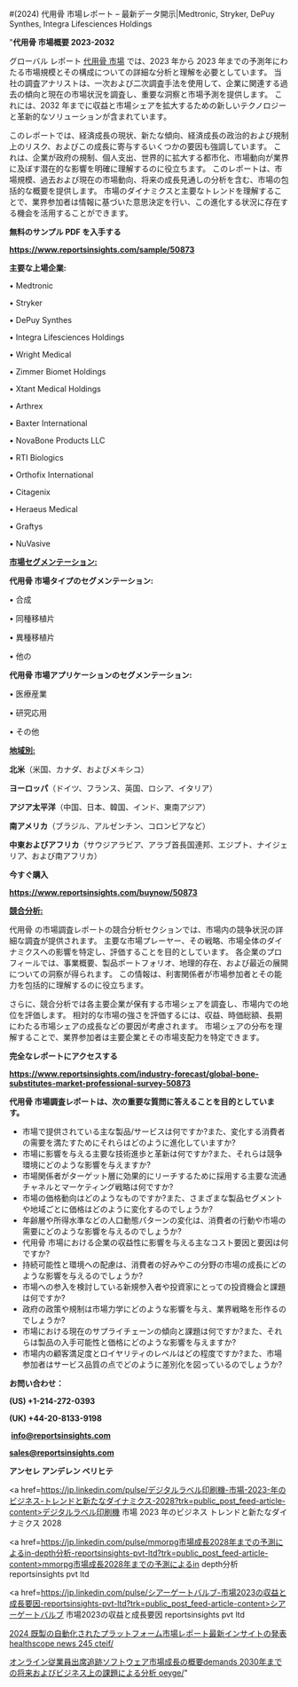 #(2024) 代用骨 市場レポート – 最新データ開示|Medtronic, Stryker, DePuy Synthes, Integra Lifesciences Holdings

"<strong>代用骨 市場概要 2023-2032</strong>

グローバル レポート <a href=https://www.reportsinsights.com/sample/50873>代用骨 市場</a> では、2023 年から 2023 年までの予測年にわたる市場規模とその構成についての詳細な分析と理解を必要としています。 当社の調査アナリストは、一次および二次調査手法を使用して、企業に関連する過去の傾向と現在の市場状況を調査し、重要な洞察と市場予測を提供します。 これには、2032 年までに収益と市場シェアを拡大​​するための新しいテクノロジーと革新的なソリューションが含まれています。

このレポートでは、経済成長の現状、新たな傾向、経済成長の政治的および規制上のリスク、およびこの成長に寄与するいくつかの要因も強調しています。 これは、企業が政府の規制、個人支出、世界的に拡大する都市化、市場動向が業界に及ぼす潜在的な影響を明確に理解するのに役立ちます。 このレポートは、市場規模、過去および現在の市場動向、将来の成長見通しの分析を含む、市場の包括的な概要を提供します。 市場のダイナミクスと主要なトレンドを理解することで、業界参加者は情報に基づいた意思決定を行い、この進化する状況に存在する機会を活用することができます。

<strong><b>無料のサンプル PDF を入手する</b></strong>

<a href=https://www.reportsinsights.com/sample/50873><strong><u>https://www.reportsinsights.com/sample/50873</u></strong></a>

<strong>主要な上場企業:</strong>

• Medtronic

• Stryker

• DePuy Synthes

• Integra Lifesciences Holdings

• Wright Medical

• Zimmer Biomet Holdings

• Xtant Medical Holdings

• Arthrex

• Baxter International

• NovaBone Products LLC

• RTI Biologics

• Orthofix International

• Citagenix

• Heraeus Medical

• Graftys

• NuVasive

<strong><u>市場セグメンテーション</u></strong><strong><u>:</u></strong>

<strong>代用骨 市場タイプのセグメンテーション:</strong>

• 合成

• 同種移植片

• 異種移植片

• 他の

<strong>代用骨 市場アプリケーションのセグメンテーション:</strong>

• 医療産業

• 研究応用

• その他

<strong><u>地域別</u></strong><strong><u>:</u></strong>

<strong>北米</strong>（米国、カナダ、およびメキシコ）

<strong>ヨーロッパ</strong>（ドイツ、フランス、英国、ロシア、イタリア）

<strong>アジア太平洋</strong>（中国、日本、韓国、インド、東南アジア）

<strong>南アメリカ</strong>（ブラジル、アルゼンチン、コロンビアなど）

<strong>中東およびアフリカ</strong>（サウジアラビア、アラブ首長国連邦、エジプト、ナイジェリア、および南アフリカ）

<strong>今すぐ購入</strong>

<a href=https://www.reportsinsights.com/buynow/50873><strong><u>https://www.reportsinsights.com/buynow/50873</u></strong></a>

<strong><u>競合分析:</u></strong>

代用骨 の市場調査レポートの競合分析セクションでは、市場内の競争状況の詳細な調査が提供されます。 主要な市場プレーヤー、その戦略、市場全体のダイナミクスへの影響を特定し、評価することを目的としています。 各企業のプロフィールでは、事業概要、製品ポートフォリオ、地理的存在、および最近の展開についての洞察が得られます。 この情報は、利害関係者が市場参加者とその能力を包括的に理解するのに役立ちます。

さらに、競合分析では各主要企業が保有する市場シェアを調査し、市場内での地位を評価します。 相対的な市場の強さを評価するには、収益、時価総額、長期にわたる市場シェアの成長などの要因が考慮されます。 市場シェアの分布を理解することで、業界参加者は主要企業とその市場支配力を特定できます。

<strong>完全なレポートにアクセスする</strong>

<a href=https://www.reportsinsights.com/industry-forecast/global-bone-substitutes-market-professional-survey-50873><strong><u><b>https://www.reportsinsights.com/industry-forecast/global-bone-substitutes-market-professional-survey-50873</b></u></strong></a>

<strong><b>代用骨 市場調査レポートは、次の重要な質問に答えることを目的としています。</b></strong>
<ul>
  <li>市場で提供されている主な製品/サービスは何ですか?また、変化する消費者の需要を満たすためにそれらはどのように進化していますか?</li>
  <li>市場に影響を与える主要な技術進歩と革新は何ですか?また、それらは競争環境にどのような影響を与えますか?</li>
  <li>市場関係者がターゲット層に効果的にリーチするために採用する主要な流通チャネルとマーケティング戦略は何ですか?</li>
  <li>市場の価格動向はどのようなものですか?また、さまざまな製品セグメントや地域ごとに価格はどのように変化するのでしょうか?</li>
  <li>年齢層や所得水準などの人口動態パターンの変化は、消費者の行動や市場の需要にどのような影響を与えるのでしょうか?</li>
  <li>代用骨 市場における企業の収益性に影響を与える主なコスト要因と要因は何ですか?</li>
  <li>持続可能性と環境への配慮は、消費者の好みやこの分野の市場の成長にどのような影響を与えるのでしょうか?</li>
  <li>市場への参入を検討している新規参入者や投資家にとっての投資機会と課題は何ですか?</li>
  <li>政府の政策や規制は市場力学にどのような影響を与え、業界戦略を形作るのでしょうか?</li>
  <li>市場における現在のサプライチェーンの傾向と課題は何ですか?また、それらは製品の入手可能性と価格にどのような影響を与えますか?</li>
  <li>市場内の顧客満足度とロイヤリティのレベルはどの程度ですか?また、市場参加者はサービス品質の点でどのように差別化を図っているのでしょうか?</li>
</ul>
<strong>お問い合わせ：</strong>

<strong>(US) +1-214-272-0393</strong>

<strong>(UK) +44-20-8133-9198</strong>

<strong> </strong><a href=info@reportsinsights.com><strong><u>info@reportsinsights.com</u></strong></a>

<a href=sales@reportsinsights.com><strong><u>sales@reportsinsights.com</u></strong></a>

<strong>アンセレ アンデレン ベリヒテ</strong>

<a href=https://jp.linkedin.com/pulse/デジタルラベル印刷機-市場-2023-年のビジネス-トレンドと新たなダイナミクス-2028?trk=public_post_feed-article-content>デジタルラベル印刷機 市場 2023 年のビジネス トレンドと新たなダイナミクス 2028</a>

<a href=https://jp.linkedin.com/pulse/mmorpg市場成長2028年までの予測によるin-depth分析-reportsinsights-pvt-ltd?trk=public_post_feed-article-content>mmorpg市場成長2028年までの予測によるin depth分析 reportsinsights pvt ltd</a>

<a href=https://jp.linkedin.com/pulse/シアーゲートバルブ-市場2023の収益と成長要因-reportsinsights-pvt-ltd?trk=public_post_feed-article-content>シアーゲートバルブ 市場2023の収益と成長要因 reportsinsights pvt ltd</a>

<a href=https://www.linkedin.com/pulse/2024-既製の自動化されたプラットフォーム市場レポート最新インサイトの発表-healthscope-news-245-cteif/>2024 既製の自動化されたプラットフォーム市場レポート最新インサイトの発表 healthscope news 245 cteif/</a>

<a href=https://www.linkedin.com/pulse/オンライン従業員出席追跡ソフトウェア市場成長の概要demands-2030年までの将来およびビジネス上の課題による分析-oeyge/>オンライン従業員出席追跡ソフトウェア市場成長の概要demands 2030年までの将来およびビジネス上の課題による分析 oeyge/</a>"
